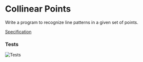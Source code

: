 # Collinear Points
Write a program to recognize line patterns in a given set of points. 

[Specification](https://coursera.cs.princeton.edu/algs4/assignments/collinear/specification.php)

### Tests
![Tests](tests.jpg)
